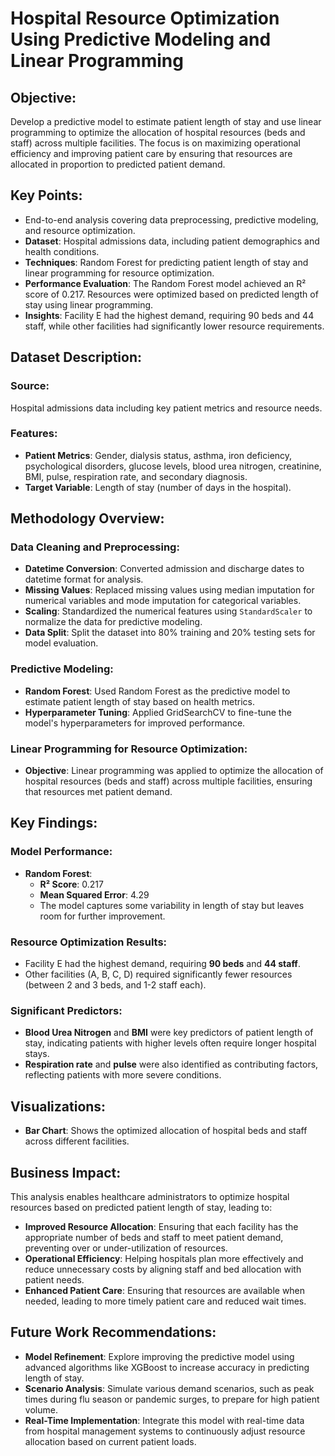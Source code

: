 # Hospital Resource Optimization Using Predictive Modeling and Linear Programming

## Objective:
Develop a predictive model to estimate patient length of stay and use linear programming to optimize the allocation of hospital resources (beds and staff) across multiple facilities. The focus is on maximizing operational efficiency and improving patient care by ensuring that resources are allocated in proportion to predicted patient demand.

## Key Points:
- End-to-end analysis covering data preprocessing, predictive modeling, and resource optimization.
- **Dataset**: Hospital admissions data, including patient demographics and health conditions.
- **Techniques**: Random Forest for predicting patient length of stay and linear programming for resource optimization.
- **Performance Evaluation**: The Random Forest model achieved an R² score of 0.217. Resources were optimized based on predicted length of stay using linear programming.
- **Insights**: Facility E had the highest demand, requiring 90 beds and 44 staff, while other facilities had significantly lower resource requirements.

## Dataset Description:
### Source:
Hospital admissions data including key patient metrics and resource needs.

### Features:
- **Patient Metrics**: Gender, dialysis status, asthma, iron deficiency, psychological disorders, glucose levels, blood urea nitrogen, creatinine, BMI, pulse, respiration rate, and secondary diagnosis.
- **Target Variable**: Length of stay (number of days in the hospital).

## Methodology Overview:

### Data Cleaning and Preprocessing:
- **Datetime Conversion**: Converted admission and discharge dates to datetime format for analysis.
- **Missing Values**: Replaced missing values using median imputation for numerical variables and mode imputation for categorical variables.
- **Scaling**: Standardized the numerical features using `StandardScaler` to normalize the data for predictive modeling.
- **Data Split**: Split the dataset into 80% training and 20% testing sets for model evaluation.

### Predictive Modeling:
- **Random Forest**: Used Random Forest as the predictive model to estimate patient length of stay based on health metrics.
- **Hyperparameter Tuning**: Applied GridSearchCV to fine-tune the model's hyperparameters for improved performance.

### Linear Programming for Resource Optimization:
- **Objective**: Linear programming was applied to optimize the allocation of hospital resources (beds and staff) across multiple facilities, ensuring that resources met patient demand.

## Key Findings:

### Model Performance:
- **Random Forest**:
  - **R² Score**: 0.217
  - **Mean Squared Error**: 4.29
  - The model captures some variability in length of stay but leaves room for further improvement.

### Resource Optimization Results:
- Facility E had the highest demand, requiring **90 beds** and **44 staff**.
- Other facilities (A, B, C, D) required significantly fewer resources (between 2 and 3 beds, and 1-2 staff each).

### Significant Predictors:
- **Blood Urea Nitrogen** and **BMI** were key predictors of patient length of stay, indicating patients with higher levels often require longer hospital stays.
- **Respiration rate** and **pulse** were also identified as contributing factors, reflecting patients with more severe conditions.

## Visualizations:
- **Bar Chart**: Shows the optimized allocation of hospital beds and staff across different facilities.

## Business Impact:
This analysis enables healthcare administrators to optimize hospital resources based on predicted patient length of stay, leading to:
- **Improved Resource Allocation**: Ensuring that each facility has the appropriate number of beds and staff to meet patient demand, preventing over or under-utilization of resources.
- **Operational Efficiency**: Helping hospitals plan more effectively and reduce unnecessary costs by aligning staff and bed allocation with patient needs.
- **Enhanced Patient Care**: Ensuring that resources are available when needed, leading to more timely patient care and reduced wait times.

## Future Work Recommendations:
- **Model Refinement**: Explore improving the predictive model using advanced algorithms like XGBoost to increase accuracy in predicting length of stay.
- **Scenario Analysis**: Simulate various demand scenarios, such as peak times during flu season or pandemic surges, to prepare for high patient volume.
- **Real-Time Implementation**: Integrate this model with real-time data from hospital management systems to continuously adjust resource allocation based on current patient loads.
